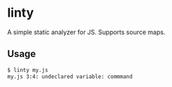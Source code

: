 # linty

A simple static analyzer for JS. Supports source maps.

## Usage

```bash
$ linty my.js
my.js 3:4: undeclared variable: commmand
```
